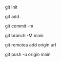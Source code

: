 git init

git add .

git commit -m


git branch -M main


git remotea add origin url

git push -u origin main
